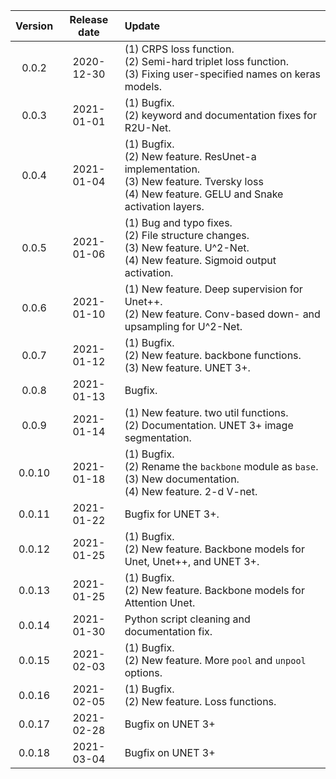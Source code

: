 
| Version  | Release date  | Update  |
|:--------:|:-------------:|:-------- |
| 0.0.2    | 2020-12-30    | (1) CRPS loss function.<br />(2) Semi-hard triplet loss function.<br />(3) Fixing user-specified names on keras models. |
| 0.0.3    | 2021-01-01    | (1) Bugfix.<br />(2) keyword and documentation fixes for R2U-Net. |
| 0.0.4    | 2021-01-04    | (1) Bugfix.<br />(2) New feature. ResUnet-a implementation.<br />(3) New feature. Tversky loss<br />(4) New feature. GELU and Snake activation layers. |
| 0.0.5    | 2021-01-06    | (1) Bug and typo fixes.<br />(2) File structure changes.<br />(3) New feature. U^2-Net.<br />(4) New feature. Sigmoid output activation. |
| 0.0.6    | 2021-01-10    | (1) New feature. Deep supervision for Unet++.<br />(2) New feature. Conv-based down- and upsampling for U^2-Net. |
| 0.0.7    | 2021-01-12    | (1) Bugfix.<br />(2) New feature. backbone functions.<br />(3) New feature. UNET 3+. |
| 0.0.8    | 2021-01-13    | Bugfix. |
| 0.0.9    | 2021-01-14    | (1) New feature. two util functions.<br />(2) Documentation. UNET 3+ image segmentation. |
| 0.0.10   | 2021-01-18    | (1) Bugfix.<br />(2) Rename the `backbone` module as `base`.<br />(3) New documentation.<br />(4) New feature. 2-d V-net. |
| 0.0.11   | 2021-01-22    | Bugfix for UNET 3+. |
| 0.0.12   | 2021-01-25    | (1) Bugfix.<br />(2) New feature. Backbone models for Unet, Unet++, and UNET 3+. |
| 0.0.13   | 2021-01-25    | (1) Bugfix.<br />(2) New feature. Backbone models for Attention Unet. |
| 0.0.14   | 2021-01-30    | Python script cleaning and documentation fix. |
| 0.0.15   | 2021-02-03    | (1) Bugfix.<br />(2) New feature. More `pool` and `unpool` options. |
| 0.0.16   | 2021-02-05    | (1) Bugfix.<br />(2) New feature. Loss functions. |
| 0.0.17   | 2021-02-28    | Bugfix on UNET 3+ |
| 0.0.18   | 2021-03-04    | Bugfix on UNET 3+ |
